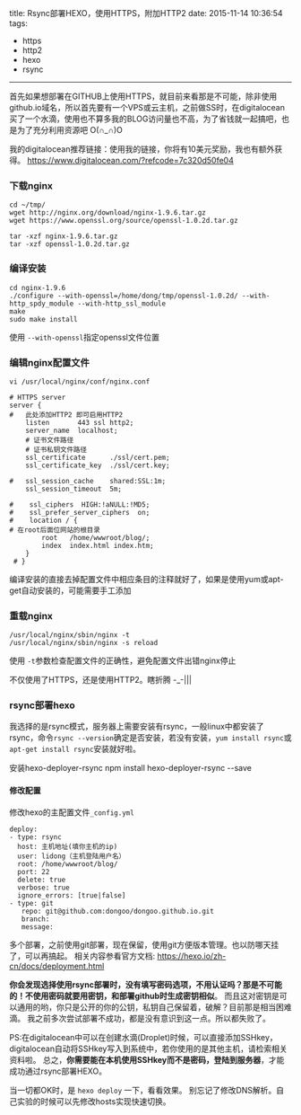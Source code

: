 title: Rsync部署HEXO，使用HTTPS，附加HTTP2
date: 2015-11-14 10:36:54
tags:
- https
- http2
- hexo
- rsync

---

首先如果想部署在GITHUB上使用HTTPS，就目前来看那是不可能，除非使用github.io域名，所以首先要有一个VPS或云主机，之前做SS时，在digitalocean买了一个水滴，使用也不算多我的BLOG访问量也不高，为了省钱就一起搞吧，也是为了充分利用资源吧  O(∩_∩)O

我的digitalocean推荐链接：使用我的链接，你将有10美元奖励，我也有额外获得。 <!--more--> 
<https://www.digitalocean.com/?refcode=7c320d50fe04>

### 下载nginx

	cd ~/tmp/
	wget http://nginx.org/download/nginx-1.9.6.tar.gz
	wget https://www.openssl.org/source/openssl-1.0.2d.tar.gz
	
	tar -xzf nginx-1.9.6.tar.gz
	tar -xzf openssl-1.0.2d.tar.gz

### 编译安装

	cd nginx-1.9.6
	./configure --with-openssl=/home/dong/tmp/openssl-1.0.2d/ --with-http_spdy_module --with-http_ssl_module
	make
	sudo make install
	
使用 `--with-openssl`指定openssl文件位置

### 编辑nginx配置文件

 `vi /usr/local/nginx/conf/nginx.conf`

	# HTTPS server 	
	server {
    #   此处添加HTTP2 即可启用HTTP2
        listen       443 ssl http2;
        server_name  localhost;
        # 证书文件路径
        # 证书私钥文件路径
        ssl_certificate      ./ssl/cert.pem;
        ssl_certificate_key  ./ssl/cert.key;

    #   ssl_session_cache    shared:SSL:1m;
        ssl_session_timeout  5m;

    #    ssl_ciphers  HIGH:!aNULL:!MD5;
    #    ssl_prefer_server_ciphers  on;
    #    location / {
    # 在root后面位网站的根目录
            root   /home/wwwroot/blog/; 
            index  index.html index.htm;
        }
     # }
        
编译安装的直接去掉配置文件中相应条目的注释就好了，如果是使用yum或apt-get自动安装的，可能需要手工添加
	
### 重载nginx
	
	/usr/local/nginx/sbin/nginx -t
	/usr/local/nginx/sbin/nginx -s reload

  使用 `-t`参数检查配置文件的正确性，避免配置文件出错nginx停止

不仅使用了HTTPS，还是使用HTTP2。瞎折腾 -_-|||

### rsync部署hexo
我选择的是rsync模式，服务器上需要安装有rsync，一般linux中都安装了rsync，命令`rsync --version`确定是否安装，若没有安装，`yum install rsync`或 `apt-get install rsync`安装就好啦。

安装hexo-deployer-rsync
npm install hexo-deployer-rsync --save

#### 修改配置

修改hexo的主配置文件`_config.yml`

	deploy:
	- type: rsync
	  host: 主机地址(填你主机的ip)
	  user: lidong（主机登陆用户名）
	  root: /home/wwwroot/blog/
	  port: 22
	  delete: true
	  verbose: true
	  ignore_errors: [true|false] 
	- type: git
	   repo: git@github.com:dongoo/dongoo.github.io.git
	   branch: 
	   message: 
	  
多个部署，之前使用git部署，现在保留，使用git方便版本管理。也以防哪天挂了，可以再搞起。
  相关内容参看官方文档: <https://hexo.io/zh-cn/docs/deployment.html>
 
 <strong>你会发现选择使用rsync部署时，没有填写密码选项，不用认证吗？那是不可能的！不使用密码就要用密钥，和部署github时生成密钥相似</strong>。
 而且这对密钥是可以通用的哟，你只是公开的你的公钥，私钥自己保留着，破解？目前那是相当困难滴。
 我之前多次尝试部署不成功，都是没有意识到这一点。所以都失败了。
 
 PS:在digitalocean中可以在创建水滴(Droplet)时候，可以直接添加SSHkey，
digitalocean自动将SSHkey写入到系统中，若你使用的是其他主机，请检索相关资料啦。
总之，<strong>你需要能在本机使用SSHkey而不是密码，登陆到服务器</strong>，才能成功通过rsync部署HEXO。

当一切都OK时，是 `hexo deploy` 一下，看看效果。
别忘记了修改DNS解析。自己实验的时候可以先修改hosts实现快速切换。




